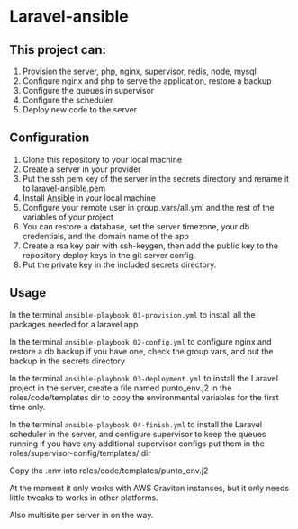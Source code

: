 # Laravel-ansible

## This project can:
1. Provision the server, php, nginx, supervisor, redis, node, mysql
2. Configure nginx and php to serve the application, restore a backup
3. Configure the queues in supervisor
4. Configure the scheduler
5. Deploy new code to the server

## Configuration

1. Clone this repository to your local machine
2. Create a server in your provider
2. Put the ssh pem key of the server in the secrets directory and rename it to laravel-ansible.pem
3. Install [Ansible](https://docs.ansible.com/ansible/latest/installation_guide/intro_installation.html) in your local machine
4. Configure your remote user in group_vars/all.yml and the rest of the variables of your project
5. You can restore a database, set the server timezone, your db credentials, and the domain name of the app
6. Create a rsa key pair with ssh-keygen, then add the public key to the repository deploy keys in the git server config.
7. Put the private key in the included secrets directory.

## Usage
In the terminal `ansible-playbook 01-provision.yml` to install all the packages needed for a laravel app

In the terminal `ansible-playbook 02-config.yml` to configure nginx and restore a db backup if you have one, check the group vars, and put the backup
in the secrets directory

In the terminal `ansible-playbook 03-deployment.yml` to install the Laravel project in the server, create a file named punto_env.j2 in the roles/code/templates dir
to copy the environmental variables for the first time only.

In the terminal `ansible-playbook 04-finish.yml` to install the Laravel scheduler in the server, and configure supervisor to keep the queues running
if you have any additional supervisor configs put them in the roles/supervisor-config/templates/ dir

Copy the .env into roles/code/templates/punto_env.j2


At the moment it only works with AWS Graviton instances, but it only needs little tweaks 
to works in other platforms.

Also multisite per server in on the way.